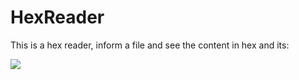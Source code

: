 # HexReader

<p>This is a hex reader, inform a file and see the content in hex and its:</p>

<img src="https://i.ibb.co/JCBNhyF/Screenshot-2023-05-17-at-15-13-39.png" />
